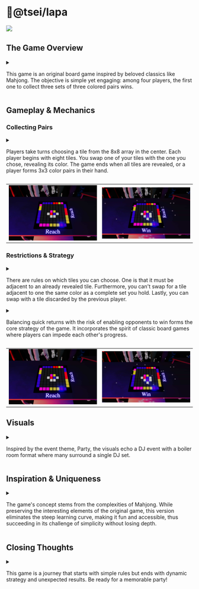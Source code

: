 # 🚥@tsei/lapa

<a href="https://lapa.tsei.jp">
  <img src="https://lapa.tsei.jp/og.jpg"></img>
</a>

## The Game Overview

<details>
<summary>

This game is an original board game inspired by beloved classics like Mahjong. The objective is simple yet engaging: among four players, the first one to collect three sets of three colored pairs wins.

</summary>

このゲームは、麻雀のような人気のあるクラシックなゲームに触発されたオリジナルのボードゲームです。目標はシンプルでありながらも魅力的です:4人のプレイヤーの中で、最初に3つの色の組み合わせを3セット集めた人が勝利します。

</details>

## Gameplay & Mechanics

### Collecting Pairs

<details>
<summary>

Players take turns choosing a tile from the 8x8 array in the center. Each player begins with eight tiles. You swap one of your tiles with the one you chose, revealing its color. The game ends when all tiles are revealed, or a player forms 3x3 color pairs in their hand.

</summary>

プレイヤーは交互に中央の8x8の配列からタイルを選びます。各プレイヤーは8枚のタイルから始め、選んだタイルと自分のタイルを交換し、その色を明らかにします。ゲームは全てのタイルが明らかになった時、またはプレイヤーが手元で3x3の色のペアを形成した時に終了します。

</details>
<table>
<td>
<img src="./public/_0.jpg"></img>
</td>
<td>
<img src="./public/_1.jpg"></img>
</td>
</table>

### Restrictions & Strategy

<details>
<summary>

There are rules on which tiles you can choose. One is that it must be adjacent to an already revealed tile. Furthermore, you can't swap for a tile adjacent to one the same color as a complete set you hold. Lastly, you can swap with a tile discarded by the previous player.

</summary>

選べるタイルにはルールがあります。一つは、既に明らかになったタイルに隣接していなければならないということです。さらに、持っている完全なセットと同じ色のタイルに隣接するタイルとは交換できません。最後に、前のプレイヤーが捨てたタイルと交換することができます。

</details>

<details>
<summary>

Balancing quick returns with the risk of enabling opponents to win forms the core strategy of the game. It incorporates the spirit of classic board games where players can impede each other's progress.

</summary>

素早いリターンと対戦相手に勝つチャンスを与えるリスクをバランス良くとることが、ゲームの中核戦略を形成します。これは、プレイヤーが互いの進行を妨げるクラシックなボードゲームの精神を取り入れています。

</details>
<table>
<td>
<img src="./public/_0.jpg"></img>
</td>
<td>
<img src="./public/_1.jpg"></img>
</td>
</table>

## Visuals

<details>
<summary>

Inspired by the event theme, Party, the visuals echo a DJ event with a boiler room format where many surround a single DJ set.

</summary>

イベントテーマである「パーティー」に触発されたビジュアルは、DJイベントのボイラールーム形式を反映しており、多くの人々が一つのDJセットを囲むような形をしています。

</details>

## Inspiration & Uniqueness

<details>
<summary>

The game's concept stems from the complexities of Mahjong. While preserving the interesting elements of the original game, this version eliminates the steep learning curve, making it fun and accessible, thus succeeding in its challenge of simplicity without losing depth.

</summary>

ゲームのコンセプトは、麻雀の複雑さから生まれています。オリジナルのゲームの面白い要素を保ちつつ、このバージョンでは急な学習曲線を排除し、楽しくアクセス可能にしています。そのため、深みを失うことなくシンプルさへの挑戦に成功しています。

</details>

## Closing Thoughts

<details>
<summary>

This game is a journey that starts with simple rules but ends with dynamic strategy and unexpected results. Be ready for a memorable party!

</summary>

このゲームは、シンプルなルールから始まり、ダイナミックな戦略と予想外の結果で終わる旅です。思い出に残るパーティーの準備を！

</details>
